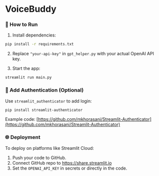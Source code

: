 
# VoiceBuddy

### 🚀 How to Run

1. Install dependencies:
```bash
pip install -r requirements.txt
```

2. Replace `"your-api-key"` in `gpt_helper.py` with your actual OpenAI API key.

3. Start the app:
```bash
streamlit run main.py
```

### 🔐 Add Authentication (Optional)

Use `streamlit_authenticator` to add login:
```bash
pip install streamlit-authenticator
```
Example code: [https://github.com/mkhorasani/Streamlit-Authenticator](https://github.com/mkhorasani/Streamlit-Authenticator)

### 🌐 Deployment

To deploy on platforms like Streamlit Cloud:

1. Push your code to GitHub.
2. Connect GitHub repo to https://share.streamlit.io
3. Set the `OPENAI_API_KEY` in secrets or directly in the code.
    
